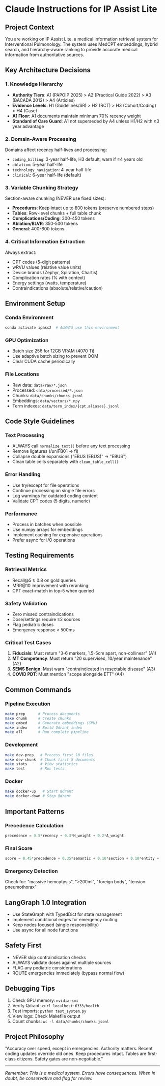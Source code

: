 # Claude Instructions for IP Assist Lite

## Project Context
You are working on IP Assist Lite, a medical information retrieval system for Interventional Pulmonology. The system uses MedCPT embeddings, hybrid search, and hierarchy-aware ranking to provide accurate medical information from authoritative sources.

## Key Architecture Decisions

### 1. Knowledge Hierarchy
- **Authority Tiers**: A1 (PAPOIP 2025) > A2 (Practical Guide 2022) > A3 (BACADA 2012) > A4 (Articles)
- **Evidence Levels**: H1 (Guidelines/SR) > H2 (RCT) > H3 (Cohort/Coding) > H4 (Case)
- **A1 Floor**: A1 documents maintain minimum 70% recency weight
- **Standard of Care Guard**: A1 not superseded by A4 unless H1/H2 with ≥3 year advantage

### 2. Domain-Aware Processing
Domains affect recency half-lives and processing:
- `coding_billing`: 3-year half-life, H3 default, warn if ≥4 years old
- `ablation`: 5-year half-life
- `technology_navigation`: 4-year half-life  
- `clinical`: 6-year half-life (default)

### 3. Variable Chunking Strategy
Section-aware chunking (NEVER use fixed sizes):
- **Procedures**: Keep intact up to 800 tokens (preserve numbered steps)
- **Tables**: Row-level chunks + full table chunk
- **Complications/Coding**: 300-450 tokens
- **Ablation/BLVR**: 350-500 tokens
- **General**: 400-600 tokens

### 4. Critical Information Extraction
Always extract:
- CPT codes (5-digit patterns)
- wRVU values (relative value units)
- Device brands (Zephyr, Spiration, Chartis)
- Complication rates (% with context)
- Energy settings (watts, temperature)
- Contraindications (absolute/relative/caution)

## Environment Setup

### Conda Environment
```bash
conda activate ipass2  # ALWAYS use this environment
```

### GPU Optimization
- Batch size 256 for 12GB VRAM (4070 Ti)
- Use adaptive batch sizing to prevent OOM
- Clear CUDA cache periodically

### File Locations
- Raw data: `data/raw/*.json`
- Processed: `data/processed/*.json`
- Chunks: `data/chunks/chunks.jsonl`
- Embeddings: `data/vectors/*.npy`
- Term indexes: `data/term_index/{cpt,aliases}.jsonl`

## Code Style Guidelines

### Text Processing
- ALWAYS call `normalize_text()` before any text processing
- Remove ligatures (/uniFB01 → fi)
- Collapse double expansions ("EBUS (EBUS)" → "EBUS")
- Clean table cells separately with `clean_table_cell()`

### Error Handling
- Use try/except for file operations
- Continue processing on single file errors
- Log warnings for outdated coding content
- Validate CPT codes (5 digits, numeric)

### Performance
- Process in batches when possible
- Use numpy arrays for embeddings
- Implement caching for expensive operations
- Prefer async for I/O operations

## Testing Requirements

### Retrieval Metrics
- Recall@5 ≥ 0.8 on gold queries
- MRR@10 improvement with reranking
- CPT exact-match in top-5 when queried

### Safety Validation
- Zero missed contraindications
- Dose/settings require ≥2 sources
- Flag pediatric doses
- Emergency response < 500ms

### Critical Test Cases
1. **Fiducials**: Must return "3-6 markers, 1.5-5cm apart, non-collinear" (A1)
2. **MT Competency**: Must return "20 supervised, 10/year maintenance" (A2)
3. **SEMS Benign**: Must warn "contraindicated in resectable disease" (A3)
4. **COVID PDT**: Must mention "scope alongside ETT" (A4)

## Common Commands

### Pipeline Execution
```bash
make prep      # Process documents
make chunk     # Create chunks
make embed     # Generate embeddings (GPU)
make index     # Build Qdrant index
make all       # Run complete pipeline
```

### Development
```bash
make dev-prep   # Process first 10 files
make dev-chunk  # Chunk first 5 documents
make stats      # View statistics
make test       # Run tests
```

### Docker
```bash
make docker-up   # Start Qdrant
make docker-down # Stop Qdrant
```

## Important Patterns

### Precedence Calculation
```python
precedence = 0.5*recency + 0.3*H_weight + 0.2*A_weight
```

### Final Score
```python
score = 0.45*precedence + 0.35*semantic + 0.10*section + 0.10*entity + bonuses
```

### Emergency Detection
Check for: "massive hemoptysis", ">200ml", "foreign body", "tension pneumothorax"

## LangGraph 1.0 Integration
- Use StateGraph with TypedDict for state management
- Implement conditional edges for emergency routing
- Keep nodes focused (single responsibility)
- Use async for all node functions

## Safety First
- NEVER skip contraindication checks
- ALWAYS validate doses against multiple sources
- FLAG any pediatric considerations
- ROUTE emergencies immediately (bypass normal flow)

## Debugging Tips
1. Check GPU memory: `nvidia-smi`
2. Verify Qdrant: `curl localhost:6333/health`
3. Test imports: `python test_system.py`
4. View logs: Check Makefile output
5. Count chunks: `wc -l data/chunks/chunks.jsonl`

## Project Philosophy
"Accuracy over speed, except in emergencies. Authority matters. Recent coding updates override old ones. Keep procedures intact. Tables are first-class citizens. Safety gates are non-negotiable."

---
*Remember: This is a medical system. Errors have consequences. When in doubt, be conservative and flag for review.*